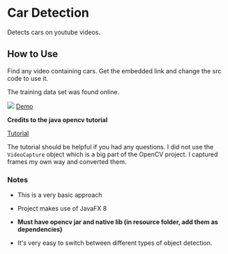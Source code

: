 # Car Detection

Detects cars on youtube videos.

## How to Use

Find any video containing cars. Get the embedded link and change the src code to use it. 

The training data set was found online. 

![](https://media.giphy.com/media/8F3y2OZeYIZOqJupMl/giphy-downsized-large.gif)
[Demo](https://media.giphy.com/media/8F3y2OZeYIZOqJupMl/source.gif)

**Credits to the java opencv tutorial**

[Tutorial](https://opencv-java-tutorials.readthedocs.io/en/latest/01-installing-opencv-for-java.html)

The tutorial should be helpful if you had any questions. I did not use the `VideoCapture` object which is a big part of the OpenCV project. I captured frames my own way and converted them. 

### Notes

- This is a very basic approach

- Project makes use of JavaFX 8

- **Must have opencv jar and native lib (in resource folder, add them as dependencies)**

- It's very easy to switch between different types of object detection.